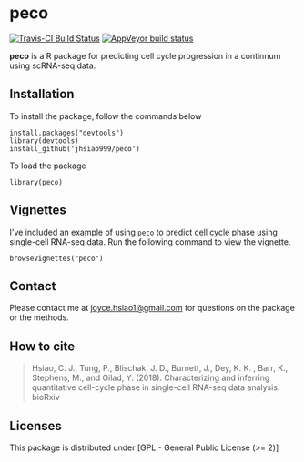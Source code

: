 # peco

[![Travis-CI Build Status](https://travis-ci.org/jhsiao999/peco.svg?branch=master)](https://travis-ci.org/jhsiao999/peco)
[![AppVeyor build status](https://ci.appveyor.com/api/projects/status/github/jhsiao999/peco?branch=master&svg=true)](https://ci.appveyor.com/project/jhsiao999/peco)

**peco** is a R package for predicting cell cycle progression in a continnum using scRNA-seq data.


## Installation 

To install the package, follow the commands below 

```
install.packages("devtools")
library(devtools)
install_github('jhsiao999/peco')
```

To load the package

```
library(peco)
```


## Vignettes

I've included an example of using `peco` to predict cell cycle phase using single-cell RNA-seq data. Run the following command to view the vignette. 

```
browseVignettes("peco")
```

## Contact

Please contact me at [joyce.hsiao1@gmail.com](joyce.hsiao1@gmail.com) for questions on the package or the methods. 


## How to cite

> Hsiao, C. J., Tung, P., Blischak, J. D., Burnett, J., Dey, K. K. , Barr, K., Stephens, M., and Gilad, Y. (2018). Characterizing and inferring quantitative cell-cycle phase in single-cell RNA-seq data analysis. bioRxiv 

## Licenses

This package is distributed under [GPL - General Public License (>= 2)]

